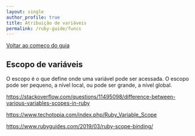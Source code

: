 ```yaml
---
layout: single
author_profile: true
title: Atribuição de variáveis
permalink: /ruby-guide/funcs
---
```

[Voltar ao começo do guia](/guide/ruby/)

## Escopo de variáveis

O escopo é o que define onde uma variável pode ser acessada. O escopo pode ser pequeno, a nível local, ou pode ser grande, a nível global.

https://stackoverflow.com/questions/11495098/difference-between-various-variables-scopes-in-ruby

https://www.techotopia.com/index.php/Ruby_Variable_Scope

https://www.rubyguides.com/2019/03/ruby-scope-binding/
